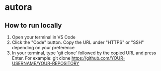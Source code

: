 # autora

## How to run locally
1) Open your terminal in VS Code
2) Click the "Code" button. Copy the URL under "HTTPS" or "SSH" depending on your preference
3) In your terminal, type 'git clone' followed by the copied URL and press Enter. For example: git clone https://github.com/YOUR-USERNAME/YOUR-REPOSITORY

